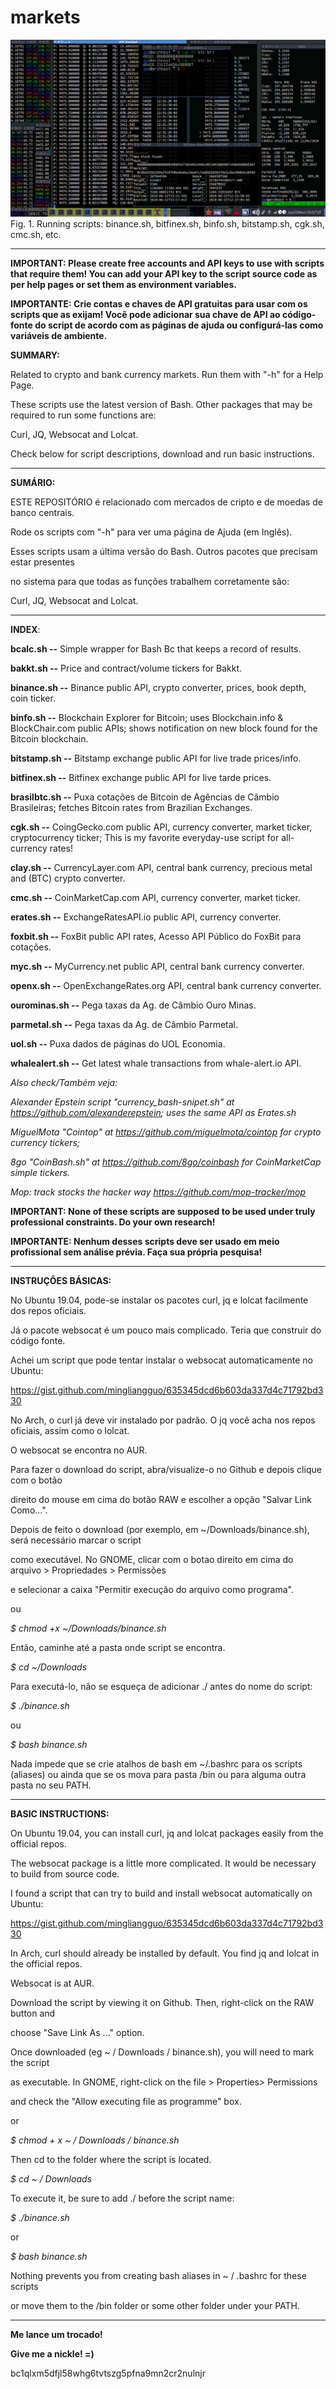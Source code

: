 # markets
![ScreenShot](https://github.com/mountaineerbr/markets/blob/master/git_screenshot1.png)
Fig. 1. Running scripts: binance.sh, bitfinex.sh, binfo.sh, bitstamp.sh, cgk.sh, cmc.sh, etc.

-------------------------------------------------------------------------------------------------

<b>IMPORTANT: Please create free accounts and API keys to use with scripts that require them! You can add your API key to the script source code as per help pages or set them as environment variables.
  
IMPORTANTE: Crie contas e chaves de API gratuitas para usar com os scripts que as exijam! Você pode adicionar sua chave de API ao código-fonte do script de acordo com as páginas de ajuda ou configurá-las como variáveis de ambiente.</b>

<b>SUMMARY:</b>

Related to crypto and bank currency markets. Run them with "-h" for a Help Page.

These scripts use the latest version of Bash. Other packages that may be required to run some functions are:

Curl, JQ, Websocat and Lolcat.

Check below for script descriptions, download and run basic instructions.

-------------------------------------------------------------------------------------------------

<b>SUMÁRIO:</b>

ESTE REPOSITÓRIO é relacionado com mercados de cripto e de moedas de banco centrais.

Rode os scripts com "-h" para ver uma página de Ajuda (em Inglês).

Esses scripts usam a última versão do Bash. Outros pacotes que precisam estar presentes

no sistema para que todas as funções trabalhem corretamente são:

Curl, JQ, Websocat and Lolcat.

-------------------------------------------------------------------------------------------------

<b>INDEX</b>:

<b>bcalc.sh --</b> Simple wrapper for Bash Bc that keeps a record of results.

<b>bakkt.sh --</b> Price and contract/volume tickers for Bakkt.

<b>binance.sh --</b>  Binance public API, crypto converter, prices, book depth, coin ticker.

<b>binfo.sh --</b> Blockchain Explorer for Bitcoin; uses Blockchain.info & BlockChair.com public APIs; shows notification on new block found for the Bitcoin blockchain.

<b>bitstamp.sh --</b> Bitstamp exchange public API for live trade prices/info.

<b>bitfinex.sh --</b> Bitfinex exchange public API for live tarde prices.

<b>brasilbtc.sh --</b> Puxa cotações de Bitcoin de Agências de Câmbio Brasileiras; fetches Bitcoin rates from Brazilian Exchanges.

<b>cgk.sh --</b> CoingGecko.com public API, currency converter, market ticker, cryptocurrency ticker;
This is my favorite everyday-use script for all-currency rates!

<b>clay.sh --</b> CurrencyLayer.com API, central bank currency, precious metal and (BTC) crypto converter.

<b>cmc.sh --</b>  CoinMarketCap.com API, currency converter, market ticker.

<b>erates.sh --</b> ExchangeRatesAPI.io public API, currency converter.

<b>foxbit.sh --</b> FoxBit public API rates, Acesso API Público do FoxBit para cotações.

<b>myc.sh --</b> MyCurrency.net public API, central bank currency converter.

<b>openx.sh --</b> OpenExchangeRates.org API, central bank currency converter.

<b>ourominas.sh --</b> Pega taxas da Ag. de Câmbio Ouro Minas.

<b>parmetal.sh --</b> Pega taxas da Ag. de Câmbio Parmetal.

<b>uol.sh --</b> Puxa dados de páginas do UOL Economia.

<b>whalealert.sh --</b> Get latest whale transactions from whale-alert.io API.

<i>Also check/Também veja:

Alexander Epstein script "currency_bash-snipet.sh" at <https://github.com/alexanderepstein>; uses the same API as Erates.sh

MiguelMota "Cointop" at <https://github.com/miguelmota/cointop> for crypto currency tickers;

8go "CoinBash.sh" at <https://github.com/8go/coinbash> for CoinMarketCap simple tickers.

Mop: track stocks the hacker way https://github.com/mop-tracker/mop</i>

<b>IMPORTANT: None of these scripts are supposed to be used under truly professional constraints. Do your own research!

IMPORTANTE: Nenhum desses scripts deve ser usado em meio profissional sem análise prévia. Faça sua própria pesquisa!</b>

-------------------------------------------------------------------------------------------------

<b>INSTRUÇÕES BÁSICAS:</b>

No Ubuntu 19.04, pode-se instalar os pacotes curl, jq e lolcat facilmente dos repos oficiais.

Já o pacote websocat é um pouco mais complicado. Teria que construir do código fonte.

Achei um script que pode tentar instalar o websocat automaticamente no Ubuntu:

https://gist.github.com/mingliangguo/635345dcd6b603da337d4c71792bd330


No Arch, o curl já deve vir instalado por padrão. O jq você acha nos repos oficiais, assim como o lolcat.

O websocat se encontra no AUR.


Para fazer o download do script, abra/visualize-o no Github e depois clique com o botão

direito do mouse em cima do botão RAW e escolher a opção "Salvar Link Como...".

Depois de feito o download (por exemplo, em ~/Downloads/binance.sh), será necessário marcar o script

como executável. No GNOME, clicar com o botao direito em cima do arquivo > Propriedades > Permissões 

e selecionar a caixa "Permitir execução do arquivo como programa".

ou

<i>$ chmod +x ~/Downloads/binance.sh</i>

Então, caminhe até a pasta onde script se encontra.

<i>$ cd ~/Downloads</i>


Para executá-lo, não se esqueça de adicionar ./ antes do nome do script:

<i>$ ./binance.sh</i>

ou

<i>$ bash binance.sh</i>


Nada impede que se crie atalhos de bash em ~/.bashrc para os scripts (aliases)
ou ainda que se os mova para pasta /bin ou para alguma outra pasta no seu PATH.

-------------------------------------------------------------------------------------------------

<b>BASIC INSTRUCTIONS:</b>

On Ubuntu 19.04, you can install curl, jq and lolcat packages easily from the official repos.

The websocat package is a little more complicated. It would be necessary to build from source code.

I found a script that can try to build and install websocat automatically on Ubuntu:

https://gist.github.com/mingliangguo/635345dcd6b603da337d4c71792bd330


In Arch, curl should already be installed by default. You find jq and lolcat in the official repos.

Websocat is at AUR.


Download the script by viewing it on Github. Then, right-click on the RAW button and

choose "Save Link As ..." option.


Once downloaded (eg ~ / Downloads / binance.sh), you will need to mark the script

as executable. In GNOME, right-click on the file > Properties> Permissions

and check the "Allow executing file as programme" box.

or

<i>$ chmod + x ~ / Downloads / binance.sh</i>


Then cd to the folder where the script is located.

<i>$ cd ~ / Downloads</i>


To execute it, be sure to add ./ before the script name:

<i>$ ./binance.sh</i>

or

<i>$ bash binance.sh</i>


Nothing prevents you from creating bash aliases in ~ / .bashrc for these scripts

or move them to the /bin folder or some other folder under your PATH.

-------------------------------------------------------------------------------------------------
<b>Me lance um trocado!</b>

<b>Give me a nickle! =)</b>

bc1qlxm5dfjl58whg6tvtszg5pfna9mn2cr2nulnjr
